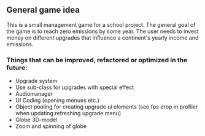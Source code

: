 ## General game idea
This is a small management game for a school project. 
The general goal of the game is to reach zero emissions by some year. The user needs to invest money on different upgrades that influence a continent's yearly income and emissions.

### Things that can be improved, refactored or optimized in the future:
* Upgrade system
* Use sub-class for upgrades with special effect
* Audiomanager
* UI Coding (opening menues etc.)
* Object pooling for creating upgrade ui elements (see fps drop in profiler when updating refreshing upgrade menu)
* Globe 3D-model
* Zoom and spinning of globe
